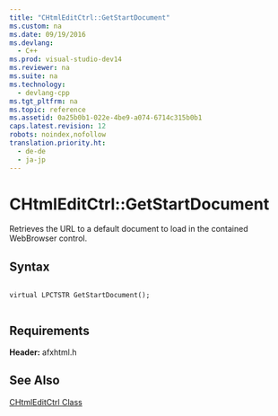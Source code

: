 ```yaml
---
title: "CHtmlEditCtrl::GetStartDocument"
ms.custom: na
ms.date: 09/19/2016
ms.devlang: 
  - C++
ms.prod: visual-studio-dev14
ms.reviewer: na
ms.suite: na
ms.technology: 
  - devlang-cpp
ms.tgt_pltfrm: na
ms.topic: reference
ms.assetid: 0a25b0b1-022e-4be9-a074-6714c315b0b1
caps.latest.revision: 12
robots: noindex,nofollow
translation.priority.ht: 
  - de-de
  - ja-jp
---
```

# CHtmlEditCtrl::GetStartDocument
Retrieves the URL to a default document to load in the contained WebBrowser control.  
  
## Syntax  
  
```  
  
virtual LPCTSTR GetStartDocument();  
  
```  
  
## Requirements  
 **Header:** afxhtml.h  
  
## See Also  
 [CHtmlEditCtrl Class](../vs140/CHtmlEditCtrl-Class.md)